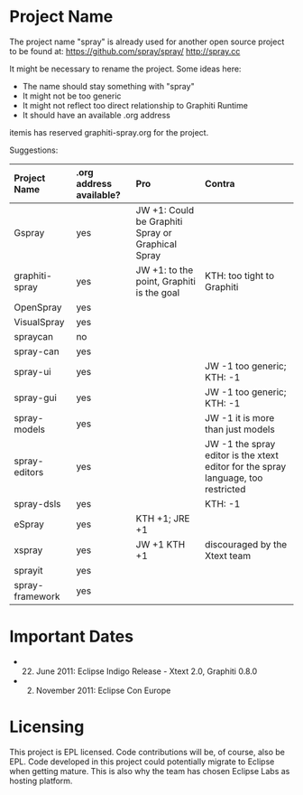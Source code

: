 # Project Name #

The project name "spray" is already used for another open source project to be found at: https://github.com/spray/spray/ http://spray.cc

It might be necessary to rename the project. Some ideas here:
  * The name should stay something with "spray"
  * It might not be too generic
  * It might not reflect too direct relationship to Graphiti Runtime
  * It should have an available .org address

itemis has reserved graphiti-spray.org for the project.

Suggestions:

|**Project Name**|**.org address available?** |**Pro**    |**Contra**                   |
|:---------------|:---------------------------|:----------|:----------------------------|
|Gspray|yes                      | JW +1: Could be Graphiti Spray or Graphical Spray |  |
|graphiti-spray|yes                      | JW +1: to the point, Graphiti is the goal |KTH: too tight to Graphiti |
|OpenSpray  |yes                        |         |                           |
|VisualSpray  |yes                        |         |                           |
|spraycan     |no                        |         |                           |
|spray-can     |yes                      |         |                           |
|spray-ui      |yes                      |  | JW -1 too generic; KTH: -1                   |
|spray-gui     |yes                      |  | JW -1 too generic; KTH: -1                   |
|spray-models  |yes                      |  | JW -1 it is more than just models                          |
|spray-editors |yes                      |  | JW -1 the spray editor is the xtext editor for the spray language, too restricted                           |
|spray-dsls    |yes                      |         | KTH: -1                   |
|eSpray        |yes                      | KTH +1; JRE +1    |                           |
|xspray        |yes                      | JW +1 KTH +1     |discouraged by the Xtext team|
|sprayit        |yes                      |      |                           |
|spray-framework |yes                      |      |                           |


# Important Dates #

  * 22. June 2011: Eclipse Indigo Release - Xtext 2.0, Graphiti 0.8.0
  * 02. November 2011: Eclipse Con Europe

# Licensing #

This project is EPL licensed. Code contributions will be, of course, also be EPL. Code developed in this project could potentially migrate to Eclipse when getting mature. This is also why the team has chosen Eclipse Labs as hosting platform.